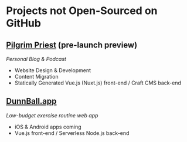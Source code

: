 # Projects not Open-Sourced on GitHub

## [Pilgrim Priest](https://pilgrimpriest-us-git-dev.desertlilydesign-co.vercel.app) (pre-launch preview)
*Personal Blog & Podcast*

 - Website Design & Development
 - Content Migration  
 - Statically Generated Vue.js (Nuxt.js) front-end / Craft CMS back-end

## [DunnBall.app](https://dunnball.app)
*Low-budget exercise routine web app*

 - iOS & Android apps coming
 - Vue.js front-end / Serverless Node.js back-end
 

<!--
**mrhubbs/mrhubbs** is a ✨ _special_ ✨ repository because its `README.md` (this file) appears on your GitHub profile.

Here are some ideas to get you started:

- 🔭 I’m currently working on ...
- 🌱 I’m currently learning ...
- 👯 I’m looking to collaborate on ...
- 🤔 I’m looking for help with ...
- 💬 Ask me about ...
- 📫 How to reach me: ...
- 😄 Pronouns: ...
- ⚡ Fun fact: ...
-->
